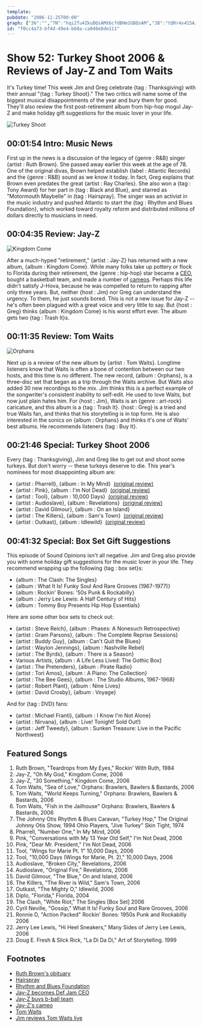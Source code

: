 ```yaml
---
template: 
pubdate: "2006-11-25T00:00"
graph: {"36":"","7N":"hqi2Tu4ZkuBQsAMX6cfdBHm1GBQsAM","JB":"tQRr4x415AJ5k92tQRr4BQsAMX6cfd97qipBHm1G","10A":"","1X8":""}
id: "f0cc4a73-bf4d-49e4-b68a-ca040e8de111"
---
```






# Show 52: Turkey Shoot 2006 & Reviews of Jay-Z and Tom Waits

It's Turkey time! This week Jim and Greg celebrate {tag : Thanksgiving} with their annual "{tag : Turkey Shoot}." The two critics will name some of the biggest musical disappointments of the year and bury them for good. They'll also review the first post-retirement album from hip-hop mogul Jay-Z and make holiday gift suggestions for the music lover in your life.

![Turkey Shoot](https://static.soundopinions.org/images/2006/turkeyshoot.jpg)



## 00:01:54 Intro: Music News

First up in the news is a discussion of the legacy of {genre : R&B} singer {artist : Ruth Brown}. She passed away earlier this week at the age of 78. One of the original divas, Brown helped establish {label : Atlantic Records} and the {genre : R&B} sound as we know it today. In fact, Greg explains that Brown even predates the great {artist : Ray Charles}. She also won a {tag : Tony Award} for her part in {tag : Black and Blue}, and starred as "Motormouth Maybelle" in {tag : Hairspray}. The singer was an activist in the music industry and pushed Atlantic to start the {tag : Rhythm and Blues Foundation}, which worked toward royalty reform and distributed millions of dollars directly to musicians in need.



## 00:04:35 Review: Jay-Z

![Kingdom Come](https://static.soundopinions.org/assets/52/7N0.jpg)

After a much-hyped "retirement," {artist : Jay-Z} has returned with a new album, {album : Kingdom Come}. While many folks take up pottery or flock to Florida during their retirement, the {genre : hip-hop} star became a [CEO](http://www.billboard.com/articles/news/65356/jay-z-named-def-jam-presidentceo), bought a basketball team, and made a number of [cameos](https://www.youtube.com/watch?v=ViwtNLUqkMY&feature=kp). Perhaps this life didn't satisfy J-Hova, because he was compelled to return to rapping after only three years. But, neither {host : Jim} nor Greg can understand the urgency. To them, he just sounds bored. This is not a new issue for Jay-Z -- he's often been plagued with a great voice and very little to say. But {host : Greg} thinks {album : Kingdom Come} is his worst effort ever. The album gets two {tag : Trash It}s.



## 00:11:35 Review: Tom Waits

![Orphans](https://static.soundopinions.org/assets/52/JB0.jpg)

Next up is a review of the new album by {artist : Tom Waits}. Longtime listeners know that Waits is often a bone of contention between our two hosts, and this time is no different. The new record, {album : Orphans}, is a three-disc set that began as a trip through the Waits archive. But Waits also added 30 new recordings to the mix. Jim thinks this is a perfect example of the songwriter's consistent inability to self-edit. He used to love Waits, but now just plain hates him. For {host : Jim}, Waits is an {genre : art-rock} caricature, and this album is a {tag : Trash It}. {host : Greg} is a tried and true Waits fan, and thinks that his storytelling is in top form. He is also interested in the sonics on {album : Orphans} and thinks it's one of Waits' best albums. He recommends listeners {tag : Buy It}.



## 00:21:46 Special: Turkey Shoot 2006

Every {tag : Thanksgiving}, Jim and Greg like to get out and shoot some turkeys. But don't worry -- these turkeys deserve to die. This year's nominees for most disappointing album are:

- {artist : Pharrell}, {album : In My Mind}  [(original review)](/show/53/)
- {artist : Pink}, {album : I'm Not Dead}  [(original review)](/show/20/)
- {artist : Tool}, {album : 10,000 Days}  [(original review)](/show/24/)
- {artist : Audioslave}, {album : Revelations}  [(original review)](/show/39/)
- {artist : David Gilmour}, {album : On an Island}
- {artist : The Killers}, {album : Sam's Town}  [(original review)](/show/45/)
- {artist : Outkast}, {album : Idlewild}  [(original review)](/show/38/)



## 00:41:32 Special: Box Set Gift Suggestions

This episode of Sound Opinions isn't all negative. Jim and Greg also provide you with some holiday gift suggestions for the music lover in your life. They recommend wrapping up the following {tag : box set}s:

- {album : The Clash: The Singles}
- {album : What It Is! Funky Soul And Rare Grooves (1967-1977)}
- {album : Rockin' Bones: '50s Punk & Rockabilly}
- {album : Jerry Lee Lewis: A Half Century of Hits}
- {album : Tommy Boy Presents Hip Hop Essentials}

Here are some other box sets to check out:

- {artist : Steve Reich}, {album : Phases: A Nonesuch Retrospective}
- {artist : Gram Parsons}, {album : The Complete Reprise Sessions}
- {artist : Buddy Guy}, {album : Can't Quit the Blues}
- {artist : Waylon Jennings}, {album : Nashville Rebel}
- {artist : The Byrds}, {album : There is a Season}
- Various Artists, {album : A Life Less Lived: The Gothic Box}
- {artist : The Pretenders}, {album : Pirate Radio}
- {artist : Tori Amos}, {album : A Piano: The Collection}
- {artist : The Bee Gees}, {album : The Studio Albums, 1967-1968}
- {artist : Robert Plant}, {album : Nine Lives}
- {artist : David Crosby}, {album : Voyage}

And for {tag : DVD} fans:

- {artist : Michael Franti}, {album : I Know I'm Not Alone}
- {artist : Nirvana}, {album : Live! Tonight! Sold Out!}
- {artist : Jeff Tweedy}, {album : Sunken Treasure: Live in the Pacific Northwest}



## Featured Songs

1. Ruth Brown, "Teardrops from My Eyes," Rockin' With Ruth, 1984
2. Jay-Z, "Oh My God," Kingdom Come, 2006
3. Jay-Z, "30 Something," Kingdom Come, 2006
4. Tom Waits, "Sea of Love," Orphans: Brawlers, Bawlers & Bastards, 2006
5. Tom Waits, "World Keeps Turning," Orphans: Brawlers, Bawlers & Bastards, 2006
6. Tom Waits, "Fish in the Jailhouse" Orphans: Brawlers, Bawlers & Bastards, 2006
7. The Johnny Otis Rhythm & Blues Caravan, "Turkey Hop," The Original Johnny Otis Show, 1994 Ohio Players, "Jive Turkey" Skin Tight, 1974
8. Pharrell, "Number One," In My Mind, 2006
9. Pink, "Conversations with My 13 Year Old Self," I'm Not Dead, 2006
10. Pink, "Dear Mr. President," I'm Not Dead, 2006
11. Tool, "Wings for Marie Pt. 1" 10,000 Days, 2006
12. Tool, "10,000 Days (Wings for Marie, Pt. 2)," 10,000 Days, 2006
13. Audioslave, "Broken City," Revelations, 2006
14. Audioslave, "Original Fire," Revelations, 2006
15. David Gilmour, "The Blue," On and Island, 2006
16. The Killers, "The River is Wild," Sam's Town, 2006
17. Outkast, "The Mighty O," Idlewild, 2006
18. Diplo, "Florida," Florida, 2004
19. The Clash, "White Riot," The Singles [Box Set] 2006
20. Cyril Neville, "Gossip," What It Is! Funky Soul and Rare Grooves, 2006
21. Ronnie D, "Action Packed" Rockin' Bones: 1950s Punk and Rockabilly 2006
22. Jerry Lee Lewis, "Hi Heel Sneakers," Many Sides of Jerry Lee Lewis, 2006
23. Doug E. Fresh & Slick Rick, "La Di Da Di," Art of Storytelling. 1999



## Footnotes

- [Ruth Brown's obituary](http://www.nytimes.com/2006/11/17/arts/music/17cnd-brown.html?ref=music)
- [Hairspray](http://www.imdb.com/title/tt0095270/)
- [Rhythm and Blues Foundation](http://www.rhythm-n-blues.org/)
- [Jay-Z becomes Def Jam CEO](http://www.billboard.com/articles/news/65356/jay-z-named-def-jam-presidentceo)
- [Jay-Z buys b-ball team](http://www.mtv.com/news/1490121/its-official-jay-z-is-a-part-owner-of-new-jersey-nets/)
- [Jay-Z's cameo](https://www.youtube.com/watch?v=ViwtNLUqkMY&feature=kp)
- [Tom Waits](http://www.tomwaits.com/)
- [Jim reviews Tom Waits live](http://www.jimdero.com/News%202006/Waitsreview.htm)